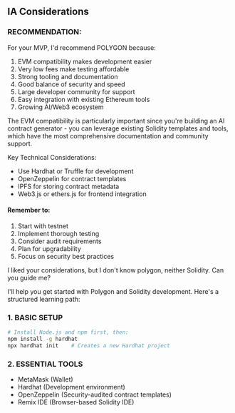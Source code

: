 ## IA Considerations


### RECOMMENDATION:
For your MVP, I'd recommend POLYGON because:

1. EVM compatibility makes development easier
2. Very low fees make testing affordable
3. Strong tooling and documentation
4. Good balance of security and speed
5. Large developer community for support
6. Easy integration with existing Ethereum tools
7. Growing AI/Web3 ecosystem

The EVM compatibility is particularly important since you're building an AI contract generator - you can leverage existing Solidity templates and tools, which have the most comprehensive documentation and community support.

Key Technical Considerations:
- Use Hardhat or Truffle for development
- OpenZeppelin for contract templates
- IPFS for storing contract metadata
- Web3.js or ethers.js for frontend integration

#### Remember to:
1. Start with testnet
2. Implement thorough testing
3. Consider audit requirements
4. Plan for upgradability
5. Focus on security best practices

I liked your considerations, but I don't know polygon, neither Solidity. Can you guide me?


I'll help you get started with Polygon and Solidity development. Here's a structured learning path:

### 1. BASIC SETUP
```bash
# Install Node.js and npm first, then:
npm install -g hardhat
npx hardhat init    # Creates a new Hardhat project
```

### 2. ESSENTIAL TOOLS
- MetaMask (Wallet)
- Hardhat (Development environment)
- OpenZeppelin (Security-audited contract templates)
- Remix IDE (Browser-based Solidity IDE)

